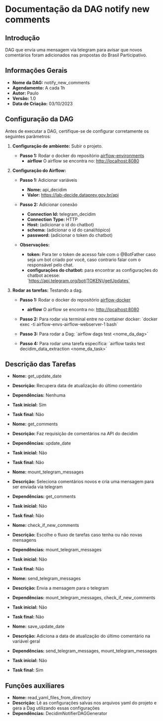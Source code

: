 # Documentação da DAG notify new comments

<!-- START doctoc generated TOC please keep comment here to allow auto update -->
<!-- DON'T EDIT THIS SECTION, INSTEAD RE-RUN doctoc TO UPDATE -->
<!-- END doctoc generated TOC please keep comment here to allow auto update -->

## Introdução

DAG que envia uma mensagem via telegram para avisar que novos comentários foram adicionados nas propostas do Brasil Participativo.

## Informações Gerais

- **Nome da DAG:** notify_new_comments
- **Agendamento:** A cada 1h
- **Autor:** Paulo
- **Versão:** 1.0
- **Data de Criação:** 03/10/2023

## Configuração da DAG

Antes de executar a DAG, certifique-se de configurar corretamente os seguintes parâmetros:

1. **Configuração de ambiente:** Subir o projeto.
    - **Passo 1:** Rodar o docker do repositório [airflow-environments](https://gitlab.com/lappis-unb/decidimbr/airflow-docker)
        - **airflow** O airflow se encontra no: <http://localhost:8080>

2. **Configuração do Airflow:**
    - **Passo 1:** Adicionar variáveis
        - **Nome:** api_decidim
        - **Valor:** <https://lab-decide.dataprev.gov.br/api>

    - **Passo 2:** Adicionar conexão
        - **Connection Id:** telegram_decidim
        - **Connection Type:** HTTP
        - **Host:** (adicionar o id do chatbot)
        - **schema:** (adicionar o id do canal/tópico)
        - **password:** (adicionar o token do chatbot)

    - **Observações:**
        - **token:** Para ter o token de acesso fale com o @BotFather caso seja um bot criado por você, caso contrario falar com o responsável pelo chat.
        - **configurações do chatbot:** para encontrar as configurações do chatbot acesse: ´<https://api.telegram.org/bot(TOKEN)/getUpdates´>

3. **Rodar as tarefas:** Testando a dag.
    - **Passo 1:** Rodar o docker do repositório [airflow-docker](https://gitlab.com/lappis-unb/decidimbr/airflow-docker)
        - **airflow** O airflow se encontra no: <http://localhost:8080>

    - **Passo 2:** Para rodar via terminal entre no container docker: ´docker exec -ti airflow-envs-airflow-webserver-1 bash´

    - **Passo 3:** Para rodar a Dag: ´airflow dags test <nome_da_dag>´

    - **Passo 4:** Para rodar uma tarefa específica: ´airflow tasks test decidim_data_extraction <nome_da_task>´

## Descrição das Tarefas

- **Nome:** get_update_date
- **Descrição:** Recupera data de atualização do último comentário
- **Dependências:** Nenhuma
- **Task inicial:** Sim
- **Task final:** Não

- **Nome:** get_comments
- **Descrição:** Faz requisição de comentários na API do decidim
- **Dependências:** update_date
- **Task inicial:** Não
- **Task final:** Não

- **Nome:** mount_telegram_messages
- **Descrição:** Seleciona comentários novos e cria uma mensagem para ser enviada via telegram
- **Dependências:** get_comments
- **Task inicial:** Não
- **Task final:** Não

- **Nome:** check_if_new_comments
- **Descrição:** Escolhe o fluxo de tarefas caso tenha ou não novas mensagens
- **Dependências:** mount_telegram_messages
- **Task inicial:** Não
- **Task final:** Não

- **Nome:** send_telegram_messages
- **Descrição:** Envia a mensagem para o telegram
- **Dependências:** mount_telegram_messages, check_if_new_comments
- **Task inicial:** Não
- **Task final:** Não

- **Nome:** save_update_date
- **Descrição:** Adiciona a data de atualização do último comentário na variável geral
- **Dependências:** send_telegram_messages, mount_telegram_messages
- **Task inicial:** Não
- **Task final:** Sim

## Funções auxiliares

- **Nome:** read_yaml_files_from_directory
- **Descrição:** Lê as configurações salvas nos arquivos yaml do projeto e gera a Dag utilizando essas configurações
- **Dependências:** DecidimNotifierDAGGenerator
